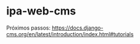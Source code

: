 # ipa-web-cms

Próximos passos: https://docs.django-cms.org/en/latest/introduction/index.html#tutorials
